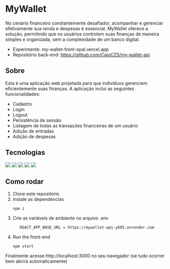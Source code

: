 # MyWallet
No cenário financeiro constantemente desafiador, acompanhar e gerenciar efetivamente sua renda e despesas é essencial. MyWallet oferece a solução, permitindo que os usuários controlem suas finanças de maneira simples e organizada, sem a complexidade de um banco digital.
- Experimente: my-wallet-front-opal.vercel.app
- Repositório back-end: https://github.com/CaioCZS/my-wallet-api
  
## Sobre
Esta é uma aplicação web projetada para que indivíduos gerenciem eficientemente suas finanças. A aplicação inclui as seguintes funcionalidades:

- Cadastro
- Login
- Logout
- Persistência de sessão
- Listagem de todas as transações financeiras de um usuário
- Adição de entradas
- Adição de despesas

## Tecnologias
<p>
  <img  src='https://img.shields.io/badge/React-20232A?style=for-the-badge&logo=react&logoColor=61DAFB'>
  <img  src="https://img.shields.io/badge/react_route%20-%2320232a.svg?&style=for-the-badge&logo=react&logoColor=%2361DAFB"/>
  <img  src='https://img.shields.io/badge/styled-components%20-%2320232a.svg?&style=for-the-badge&color=b8679e&logo=styled-components&logoColor=%3a3a3a'>
  <img  src='https://img.shields.io/badge/react-icons%20-%2320232a.svg?&style=for-the-badge&color=f28dc7&logo=react-icons&logoColor=%2361DAFB'>
  <img  src='https://img.shields.io/badge/axios-671ddf?&style=for-the-badge&logo=axios&logoColor=white'>
</p>

## Como rodar
1. Clone este repositório
2. Instale as dependencias
   ```
   npm i
   ```
3. Crie as variáveis de ambiente no arquivo .env
   ```
      REACT_APP_BASE_URL = https://mywallet-api-y685.onrender.com
   ```
4. Run the front-end
   ```
   npm start
   ```
Finalmente acesse http://localhost:3000 no seu navegador (se tudo ocorrer bem abrirá automaticamente)


